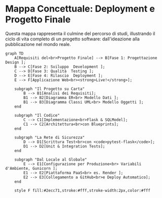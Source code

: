 # Mappa Concettuale: Deployment e Progetto Finale

Questa mappa rappresenta il culmine del percorso di studi, illustrando il ciclo di vita completo di un progetto software: dall'ideazione alla pubblicazione nel mondo reale.

```mermaid
graph TD
    A[Requisiti del<br>Progetto Finale] --> B[Fase 1: Progettazione  Design ];
    B --> C[Fase 2: Sviluppo  Development ];
    C --> D[Fase 3: Qualità  Testing ];
    D --> E[Fase 4: Rilascio  Deployment ];
    E --> F[Applicazione Web<br><strong>Live!</strong>];

    subgraph "Il Progetto su Carta"
        B --> B1[Analisi dei Requisiti];
        B1 --> B2[Diagramma ER<br> Modello Dati ];
        B1 --> B3[Diagramma Classi UML<br> Modello Oggetti ];
    end

    subgraph "Il Codice"
        C --> C1[Implementazione<br>Flask & SQLModel];
        C1 --> C2[Architettura<br>con Blueprints];
    end

    subgraph "La Rete di Sicurezza"
        D --> D1[Scrittura Test<br>con <code>pytest-flask</code>];
        D1 --> D2[Unit & Integration Tests];
    end

    subgraph "Dal Locale al Globale"
        E --> E1[Configurazione per Produzione<br> Variabili d'Ambiente, Gunicorn ];
        E1 --> E2[Piattaforma PaaS<br> es. Render ];
        E2 --> E3[Collegamento a GitHub<br>e Deploy Automatico];
    end

    style F fill:#2ecc71,stroke:#fff,stroke-width:2px,color:#fff